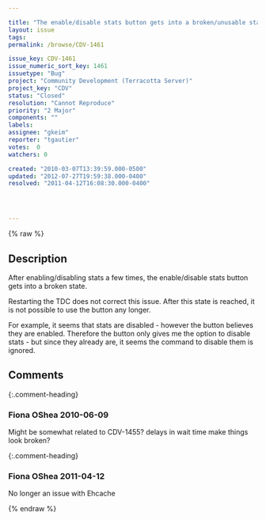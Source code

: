 ```yaml
---

title: "The enable/disable stats button gets into a broken/unusable state"
layout: issue
tags: 
permalink: /browse/CDV-1461

issue_key: CDV-1461
issue_numeric_sort_key: 1461
issuetype: "Bug"
project: "Community Development (Terracotta Server)"
project_key: "CDV"
status: "Closed"
resolution: "Cannot Reproduce"
priority: "2 Major"
components: ""
labels: 
assignee: "gkeim"
reporter: "tgautier"
votes:  0
watchers: 0

created: "2010-03-07T13:39:59.000-0500"
updated: "2012-07-27T19:59:38.000-0400"
resolved: "2011-04-12T16:08:30.000-0400"




---
```


{% raw %}

## Description

<div markdown="1" class="description">

After enabling/disabling stats a few times, the enable/disable stats button gets into a broken state.

Restarting the TDC does not correct this issue.  After this state is reached, it is not possible to use the button any longer.  

For example, it seems that stats are disabled - however the button believes they are enabled.  Therefore the button only gives me the option to disable stats - but since they already are, it seems the command to disable them is ignored.  



</div>

## Comments


{:.comment-heading}
### **Fiona OShea** <span class="date">2010-06-09</span>

<div markdown="1" class="comment">

Might be somewhat related to CDV-1455? delays in wait time make things look broken?

</div>


{:.comment-heading}
### **Fiona OShea** <span class="date">2011-04-12</span>

<div markdown="1" class="comment">

No longer an issue with Ehcache

</div>



{% endraw %}
